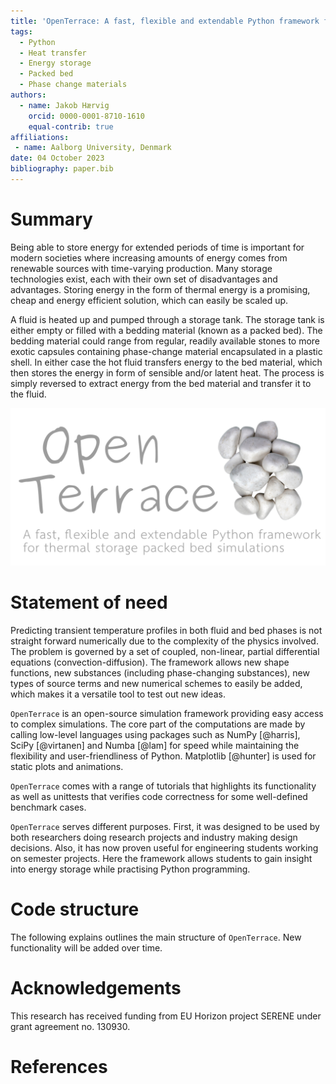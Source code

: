 ```yaml
---
title: 'OpenTerrace: A fast, flexible and extendable Python framework for thermal storage packed bed simulations'
tags:
  - Python
  - Heat transfer
  - Energy storage
  - Packed bed
  - Phase change materials
authors:
  - name: Jakob Hærvig
    orcid: 0000-0001-8710-1610
    equal-contrib: true
affiliations:
 - name: Aalborg University, Denmark
date: 04 October 2023
bibliography: paper.bib
---
```


# Summary

Being able to store energy for extended periods of time is important for modern societies where increasing amounts of energy comes from renewable sources with time-varying production. Many storage technologies exist, each with their own set of disadvantages and advantages. Storing energy in the form of thermal energy is a promising, cheap and energy efficient solution, which can easily be scaled up.

A fluid is heated up and pumped through a storage tank. The storage tank is either empty or filled with a bedding material (known as a packed bed). The bedding material could range from regular, readily available stones to more exotic capsules containing phase-change material encapsulated in a plastic shell. In either case the hot fluid transfers energy to the bed material, which then stores the energy in form of sensible and/or latent heat. The process is simply reversed to extract energy from the bed material and transfer it to the fluid.

![Caption for example figure.\label{fig:example}](docs/_figures/logo-banner-paths-grey.svg)

# Statement of need
Predicting transient temperature profiles in both fluid and bed phases is not straight forward numerically due to the complexity of the physics involved. The problem is governed by a set of coupled, non-linear, partial differential equations (convection-diffusion). The framework allows new shape functions, new substances (including phase-changing substances), new types of source terms and new numerical schemes to easily be added, which makes it a versatile tool to test out new ideas. 

`OpenTerrace` is an open-source simulation framework providing easy access to complex simulations. The core part of the computations are made by calling low-level languages using packages such as NumPy [@harris], SciPy [@virtanen] and  Numba [@lam] for speed while maintaining the flexibility and user-friendliness of Python. Matplotlib [@hunter] is used for static plots and animations.



`OpenTerrace` comes with a range of tutorials that highlights its functionality as well as unittests that verifies code correctness for some well-defined benchmark cases.

`OpenTerrace` serves different purposes. First, it was designed to be used by both researchers doing research projects and industry making design decisions. Also, it has now proven useful for engineering students working on semester projects. Here the framework allows students to gain insight into energy storage while practising Python programming.

# Code structure
The following explains outlines the main structure of `OpenTerrace`. New functionality will be added over time.

# Acknowledgements

This research has received funding from EU Horizon project SERENE under
grant agreement no. 130930.

# References